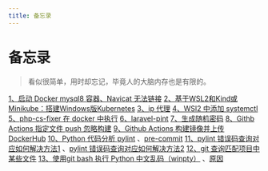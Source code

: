 ```yaml
---
title: 备忘录
---
```


# 备忘录

> 看似很简单，用时却忘记，毕竟人的大脑内存也是有限的。

[1、启动 Docker mysql8 容器、Navicat 无法链接](https://github.com/ngocquyhoang/dockerize/blob/master/docker-compose.yml#L50-L51)
[2、基于WSL2和Kind或Minikube：搭建Windows版Kubernetes](https://www.kubernetes.org.cn/7723.html)
[3、ip 代理](../resource/proxy.html#ip-代理)
[4、WSl2 中添加 systemctl](https://askubuntu.com/questions/1379425/system-has-not-been-booted-with-systemd-as-init-system-pid-1-cant-operate)
[5、php-cs-fixer 在 docker 中执行](https://github.com/brendt/php-sparkline/blob/main/.github/workflows/php-cs-fixer.yml#L15-L18)
[6、laravel-pint](https://github.com/brendt/php-sparkline/blob/be5f3e97fd/.github/workflows/fix-php-code-style-issues.yml#L18-L19)
[7、生成随机密码](../resource/proxy.html#生成随机密码)
[8、Githb Actions 指定文件 push 忽略构建](https://github.com/Ly-Alex/luban-kit/blob/main/.github/workflows/main.yml#L6-L10)
[9、Github Actions 构建镜像并上传 DockerHub](https://github.com/fuergaosi233/wechat-chatgpt/blob/main/.github/workflows/publish-docker-hub.yml)
[10、Python 代码分析 pylint](https://github.com/acheong08/ChatGPT/blob/main/.github/workflows/pylint.yml) 、[pre-commit](https://github.com/acheong08/ChatGPT/blob/main/.pre-commit-config.yaml#L49-L56)
[11、pylint 错误码查询对应如何解决方法1](https://vald-phoenix.github.io/pylint-errors/#basic-checker-messages) 、[pylint 错误码查询对应如何解决方法2](https://pylint.pycqa.org/en/latest/tutorial.html)
[12、git 查询匹配项目中某些文件](../resource/proxy.html#git查询匹配项目中某些文件)
[13、使用git bash 执行 Python 中文乱码（winpty）](https://www.cnblogs.com/baby123/p/14270462.html) 、[原因](https://dslwind.github.io/2021-08-20-git-bash-python/#%E8%A7%A3%E5%86%B3%E6%96%B9%E6%A1%88)

